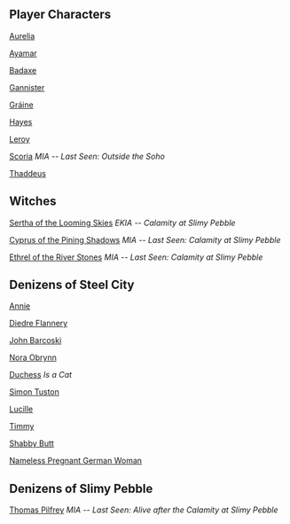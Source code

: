 ## Player Characters
[Aurelia](obsidian://open?vault=Appalachen-Notes&file=Player%20Charaters%2FAureliaDArcy)

[Ayamar](obsidian://open?vault=Appalachen-Notes&file=Player%20Charaters%2FAyamar)

[Badaxe](obsidian://open?vault=Appalachen-Notes&file=Player%20Charaters%2FWarvynBadaxe)

[Gannister](obsidian://open?vault=Appalachen-Notes&file=Player%20Charaters%2FGannisterStoke)

[Gráine](obsidian://open?vault=Appalachen-Notes&file=Player%20Charaters%2FGr%C3%A1ine)

[Hayes](obsidian://open?vault=Appalachen-Notes&file=Player%20Charaters%2FHarrison%20Hayes)

[Leroy](obsidian://open?vault=Appalachen-Notes&file=Player%20Charaters%2FLeroyJenkins)

[Scoria](obsidian://open?vault=Appalachen-Notes&file=Player%20Charaters%2FScoriaCinderborn) *MIA -- Last Seen: Outside the Soho*

[Thaddeus](obsidian://open?vault=Appalachen-Notes&file=Player%20Charaters%2FThaddeusLagrangeskov)


## Witches
[Sertha of the Looming Skies](obsidian://open?vault=Appalachen-Notes&file=Non%20Player%20Characters%2FSertha) *EKIA -- Calamity at Slimy Pebble*

[Cyprus of the Pining Shadows](obsidian://open?vault=Appalachen-Notes&file=Non%20Player%20Characters%2FCyprus) *MIA -- Last Seen: Calamity at Slimy Pebble*

[Ethrel of the River Stones](obsidian://open?vault=Appalachen-Notes&file=Non%20Player%20Characters%2FEthrel) *MIA -- Last Seen: Calamity at Slimy Pebble*

## Denizens of Steel City
[Annie]()

[Diedre Flannery](obsidian://open?vault=Appalachen-Notes&file=Non%20Player%20Characters%2FDiedre)

[John Barcoski](obsidian://open?vault=Appalachen-Notes&file=Non%20Player%20Characters%2FJohn%20Barcoski)

[Nora Obrynn](obsidian://open?vault=Appalachen-Notes&file=Non%20Player%20Characters%2FNora)

[Duchess](obsidian://open?vault=Appalachen-Notes&file=Non%20Player%20Characters%2FCat) *Is a Cat*

[Simon Tuston](obsidian://open?vault=Appalachen-Notes&file=Non%20Player%20Characters%2FSimonTuston)

[Lucille](obsidian://open?vault=Appalachen-Notes&file=Non%20Player%20Characters%2FLucille)

[Timmy](obsidian://open?vault=Appalachen-Notes&file=Non%20Player%20Characters%2FTimmy)

[Shabby Butt](obsidian://open?vault=Appalachen-Notes&file=Non%20Player%20Characters%2FShabbyButt)

[Nameless Pregnant German Woman](obsidian://open?vault=Appalachen-Notes&file=Non%20Player%20Characters%2FGerman%20Pregnant%20Woman)



## Denizens of Slimy Pebble
[Thomas Pilfrey](obsidian://open?vault=Appalachen-Notes&file=Non%20Player%20Characters%2FThomasPilfrey) *MIA -- Last Seen: Alive after the Calamity at Slimy Pebble*

